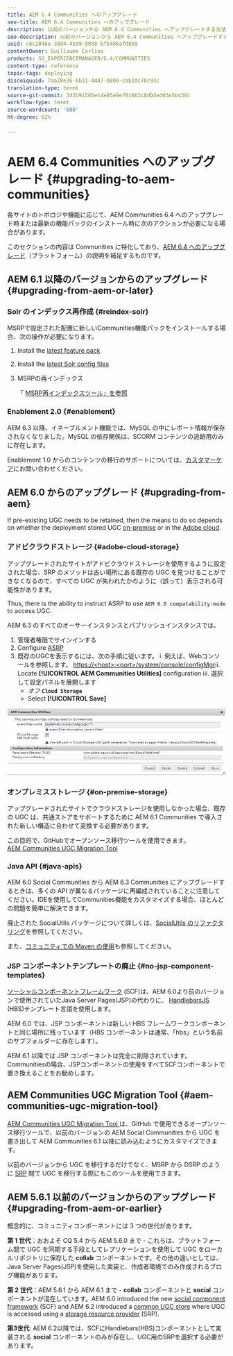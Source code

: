 ```yaml
---
title: AEM 6.4 Communities へのアップグレード
seo-title: AEM 6.4 Communities へのアップグレード
description: 以前のバージョンから AEM 6.4 Communities へアップグレードする方法
seo-description: 以前のバージョンから AEM 6.4 Communities へアップグレードする方法
uuid: c6c2846e-38d4-4e99-9038-bfb486afd8b9
contentOwner: Guillaume Carlino
products: SG_EXPERIENCEMANAGER/6.4/COMMUNITIES
content-type: reference
topic-tags: deploying
discoiquuid: 7aa28e36-6b31-4447-b800-cab2dc78c93c
translation-type: tm+mt
source-git-commit: 3d2b91565e14e85e9e701663c8d0ded03e5b430c
workflow-type: tm+mt
source-wordcount: '680'
ht-degree: 62%

---
```



# AEM 6.4 Communities へのアップグレード {#upgrading-to-aem-communities}

各サイトのトポロジや機能に応じて、AEM Communities 6.4 へのアップグレード時または最新の機能パックのインストール時に次のアクションが必要になる場合があります。

このセクションの内容は Communities に特化しており、[AEM 6.4 へのアップグレード](../../help/sites-deploying/upgrade.md)（プラットフォーム）の説明を補足するものです。

## AEM 6.1 以降のバージョンからのアップグレード {#upgrading-from-aem-or-later}

### Solr のインデックス再作成 {#reindex-solr}

MSRPで設定された配置に新しいCommunities機能パックをインストールする場合、次の操作が必要になります。

1. Install the [latest feature pack](deploy-communities.md#latestfeaturepack)
2. Install the [latest Solr config files](msrp.md#upgrading)
3. MSRPの再インデックス

   「 [MSRP再インデックスツール」を参照](msrp.md#msrp-reindex-tool)

### Enablement 2.0 {#enablement}

AEM 6.3 以降、イネーブルメント機能では、MySQL の中にレポート情報が保存されなくなりました。MySQL の依存関係は、SCORM コンテンツの追跡用のみに存在します。

Enablement 1.0 からのコンテンツの移行のサポートについては、[カスタマーケア](https://helpx.adobe.com/jp/marketing-cloud/contact-support.html)にお問い合わせください。

## AEM 6.0 からのアップグレード {#upgrading-from-aem}

If pre-existing UGC needs to be retained, then the means to do so depends on whether the deployment stored UGC [on-premise](#on-premise-storage) or in the [Adobe cloud](#adobe-cloud-storage).

### アドビクラウドストレージ {#adobe-cloud-storage}

アップグレードされたサイトがアドビクラウドストレージを使用するように設定された場合、SRP のメソッドは古い場所にある既存の UGC を見つけることができなくなるので、すべての UGC が失われたかのように（誤って）表示される可能性があります。

Thus, there is the ability to instruct ASRP to use `AEM 6.0 compatability-mode` to access UGC.

AEM 6.3 のすべてのオーサーインスタンスとパブリッシュインスタンスでは、

1. 管理者権限でサインインする
2. Configure [ASRP](asrp.md)
3. 既存のUGCを表示するには、次の手順に従います。
i. 例えば、Webコンソールを参照します。
   [https://&lt;host>:&lt;port>/system/console/configMgr](http://localhost:4502/system/console/configMgr)ii. Locate **[!UICONTROL AEM Communities Utilities]** configuration
iii. 選択して設定パネルを展開します
   * *オフ* **`Cloud Storage`**
   * Select **[!UICONTROL Save]**

![chlimage_1-126](assets/chlimage_1-126.png)

### オンプレミスストレージ {#on-premise-storage}

アップグレードされたサイトでクラウドストレージを使用しなかった場合、既存の UGC は、共通ストアをサポートするために AEM 6.1 Communities で導入された新しい構造に合わせて変換する必要があります。

この目的で、GitHubでオープンソース移行ツールを使用できます。\
[AEM Communities UGC Migration Tool](https://github.com/Adobe-Marketing-Cloud/communities-ugc-migration)

### Java API {#java-apis}

AEM 6.0 Social Communities から AEM 6.3 Communities にアップグレードするときは、多くの API が異なるパッケージに再編成されていることに注意してください。IDEを使用してCommunities機能をカスタマイズする場合、ほとんどの問題を簡単に解決できます。

廃止された SocialUtils パッケージについて詳しくは、[SocialUtils のリファクタリング](socialutils.md)を参照してください。

また、[コミュニティでの Maven の使用](maven.md)も参照してください。

### JSP コンポーネントテンプレートの廃止 {#no-jsp-component-templates}

[ソーシャルコンポーネントフレームワーク](scf.md) (SCF)は、AEM 6.0より前のバージョンで使用されていたJava Server Pages(JSP)の代わりに、 [HandlebarsJS](https://www.handlebarsjs.com/) (HBS)テンプレート言語を使用します。

AEM 6.0 では、JSP コンポーネントは新しい HBS フレームワークコンポーネントと同じ場所に残っています（HBS コンポーネントは通常、「hbs」という名前のサブフォルダーに存在します）。

AEM 6.1 以降では JSP コンポーネントは完全に削除されています。Communitiesの場合、JSPコンポーネントの使用をすべてSCFコンポーネントで置き換えることをお勧めします。

## AEM Communities UGC Migration Tool {#aem-communities-ugc-migration-tool}

[AEM Communities UGC Migration Tool ](https://github.com/Adobe-Marketing-Cloud/communities-ugc-migration)は、GitHub で使用できるオープンソース移行ツールで、以前のバージョンの AEM Social Communities から UGC を書き出して AEM Communities 6.1 以降に読み込むようにカスタマイズできます。

以前のバージョンから UGC を移行するだけでなく、MSRP から DSRP のように [SRP](working-with-srp.md) 間で UGC を移行する際にもこのツールを使用できます。

## AEM 5.6.1 以前のバージョンからのアップグレード {#upgrading-from-aem-or-earlier}

概念的に、コミュニティコンポーネントには 3 つの世代があります。

**第 1 世代**：おおよそ CQ 5.4 から AEM 5.6.0 まで - これらは、プラットフォーム間で UGC を同期する手段としてレプリケーションを使用して UGC をローカルリポジトリに保存した **collab** コンポーネントです。その他の違いとしては、Java Server Pages(JSP)を使用した実装と、作成者環境でのみ作成されるブログ機能があります。

**第 2 世代**：AEM 5.6.1 から AEM 6.1 まで - **collab** コンポーネントと **social** コンポーネントが混在しています。AEM 6.0 introduced the new [social component framework](scf.md) (SCF) and AEM 6.2 introduced a [common UGC store](working-with-srp.md) where UGC is accessed using a [storage resource provider](srp.md) (SRP).

**第3世代**: AEM 6.2以降では、SCFにHandlebars(HBS)コンポーネントとして実装される **social** コンポーネントのみが存在し、UGC用のSRPを選択する必要があります。
